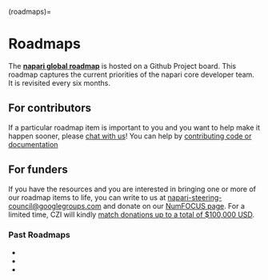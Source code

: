 (roadmaps)=

# Roadmaps

The [**napari global roadmap**](https://github.com/orgs/napari/projects/24/views/2?pane=info) is hosted on a Github Project board. This roadmap captures the current priorities of the napari core developer team. It is revisited every six months.

## For contributors

If a particular roadmap item is important to you and you want to help make it happen sooner, please [chat with us](https://napari.zulipchat.com/)! You can help by [contributing code or documentation](https://napari.org/dev/developers/index.html)

## For funders

If you have the resources and you are interested in bringing one or more of our roadmap items to life, you can write to us at [napari-steering-council@googlegroups.com](mailto:napari-steering-council@googlegroups.com) and donate on our [NumFOCUS page](https://numfocus.org/donate-to-napari). For a limited time, CZI will kindly [match donations up to a total of $100,000 USD](https://chanzuckerberg.com/science/programs-resources/imaging/napari/seeding-sustainability-for-the-napari-project/).

### Past Roadmaps

- [](0_4.md)
- [](0_3_retrospective.md)
- [](0_3.md)
